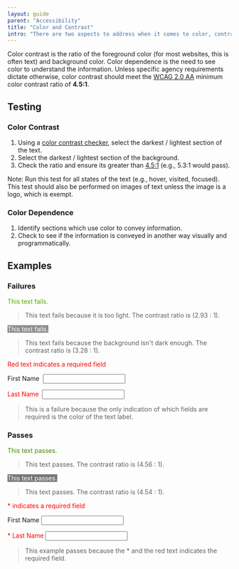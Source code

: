 ```yaml
---
layout: guide
parent: "Accessibility"
title: "Color and Contrast"
intro: "There are two aspects to address when it comes to color, contrast, and color dependence."
---
```


Color contrast is the ratio of the foreground color (for most websites, this is often text) and background color. Color dependence is the need to see color to understand the information. Unless specific agency requirements dictate otherwise, color contrast should meet the [WCAG 2.0 AA](https://www.w3.org/WAI/WCAG20/quickref/#visual-audio-contrast-contrast) minimum color contrast ratio of **4.5:1**.

## Testing

### Color Contrast

1. Using a [color contrast checker](http://www.paciellogroup.com/resources/contrastanalyser/), select the darkest / lightest section of the text.
2. Select the darkest / lightest section of the background.
3. Check the ratio and ensure its greater than [4.5:1][WCAG 2.0 AA] (e.g., 5.3:1 would pass).

Note: Run this test for all states of the text (e.g., hover, visited, focused). This test should also be performed on images of text unless the image is a logo, which is exempt.

### Color Dependence

1. Identify sections which use color to convey information.
2. Check to see if the information is conveyed in another way visually and programmatically.

## Examples

### Failures

<div class="pb-preview">
  <span style = "color:#58AA02">This text fails. </span>
</div>

> This text fails because it is too light. The contrast ratio is (2.93 : 1).

<div class="pb-preview">
  <span style = "color:#FFFFFF; background:#8D8E90">This text fails.</span>
</div>

> This text fails because the background isn't dark enough. The contrast ratio is (3.28 : 1).

<div class="pb-preview">
  <p style="color:red;">Red text indicates a required field</p>
  <p>
    <label for="name">First Name&nbsp;</label>
    <input type="text" id="name">
  </p>
  <p>
    <label for="lname" style="color:red">Last Name&nbsp;</label>
    <input type="text" id="lname">
  </p>
</div>

> This is a failure because the only indication of which fields are required is the color of the text label.

### Passes

<div class="pb-preview">
  <span style="color:#458503">This text passes. </span>
</div>

> This text passes. The contrast ratio is (4.56 : 1).

<div class="pb-preview">
  <span style="color:#FFFFFF; background:#757679">This text passes.</span>
</div>

> This text passes. The contrast ratio is (4.54 : 1).

<div class="pb-preview">
  <p style="color:red;">* indicates a required field</p>
  <p>
    <label for="name-8674f67">First Name</label>
    <input type="text" id="name-8674f67">
  </p>
  <p>
    <label for="lname-2345" style="color:red">* Last Name</label>
    <input type="text" id="lname-2345">
  </p>
</div>

> This example passes because the * and the red text indicates the required field.

[WCAG 2.0 AA]: https://www.w3.org/WAI/WCAG20/quickref/#visual-audio-contrast-contrast
